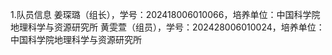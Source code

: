 1.队员信息
姜琛璐（组长），学号：202418006010066，培养单位：中国科学院地理科学与资源研究所
黄雯萱（组员），学号：202428006010024，培养单位：中国科学院地理科学与资源研究所
